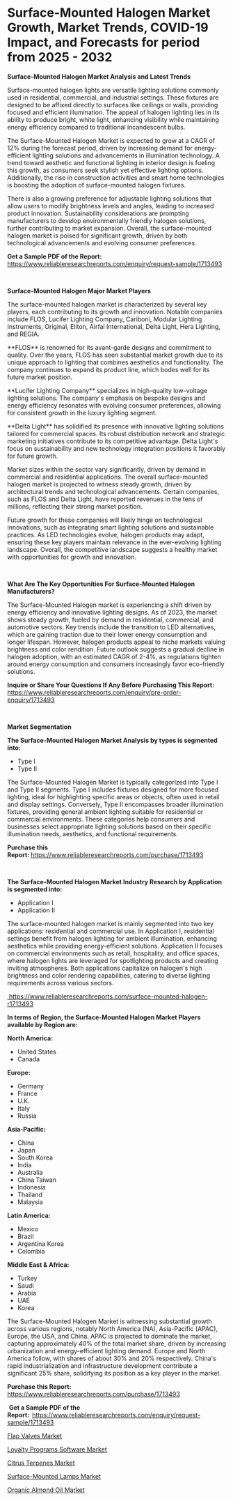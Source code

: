 <p><h1>Surface-Mounted Halogen Market Growth, Market Trends, COVID-19 Impact, and Forecasts for period from 2025 - 2032</h1></p><p><strong>Surface-Mounted Halogen Market Analysis and Latest Trends</strong></p>
<p><p>Surface-mounted halogen lights are versatile lighting solutions commonly used in residential, commercial, and industrial settings. These fixtures are designed to be affixed directly to surfaces like ceilings or walls, providing focused and efficient illumination. The appeal of halogen lighting lies in its ability to produce bright, white light, enhancing visibility while maintaining energy efficiency compared to traditional incandescent bulbs. </p><p>The Surface-Mounted Halogen Market is expected to grow at a CAGR of 12% during the forecast period, driven by increasing demand for energy-efficient lighting solutions and advancements in illumination technology. A trend toward aesthetic and functional lighting in interior design is fueling this growth, as consumers seek stylish yet effective lighting options. Additionally, the rise in construction activities and smart home technologies is boosting the adoption of surface-mounted halogen fixtures. </p><p>There is also a growing preference for adjustable lighting solutions that allow users to modify brightness levels and angles, leading to increased product innovation. Sustainability considerations are prompting manufacturers to develop environmentally friendly halogen solutions, further contributing to market expansion. Overall, the surface-mounted halogen market is poised for significant growth, driven by both technological advancements and evolving consumer preferences.</p></p>
<p><strong>Get a Sample PDF of the Report:&nbsp;</strong> <a href="https://www.reliableresearchreports.com/enquiry/request-sample/1713493?utm_campaign=31&utm_medium=2&utm_source=Github&utm_content=ia&utm_term=11012025&utm_id=surface-mounted-halogen">https://www.reliableresearchreports.com/enquiry/request-sample/1713493</a></p>
<p>&nbsp;</p>
<p><strong>Surface-Mounted Halogen Major Market Players</strong></p>
<p><p>The surface-mounted halogen market is characterized by several key players, each contributing to its growth and innovation. Notable companies include FLOS, Lucifer Lighting Company, Cariboni, Modular Lighting Instruments, Original, Eliton, Airfal International, Delta Light, Hera Lighting, and REGIA.</p><p>**FLOS** is renowned for its avant-garde designs and commitment to quality. Over the years, FLOS has seen substantial market growth due to its unique approach to lighting that combines aesthetics and functionality. The company continues to expand its product line, which bodes well for its future market position.</p><p>**Lucifer Lighting Company** specializes in high-quality low-voltage lighting solutions. The company's emphasis on bespoke designs and energy efficiency resonates with evolving consumer preferences, allowing for consistent growth in the luxury lighting segment.</p><p>**Delta Light** has solidified its presence with innovative lighting solutions tailored for commercial spaces. Its robust distribution network and strategic marketing initiatives contribute to its competitive advantage. Delta Light's focus on sustainability and new technology integration positions it favorably for future growth.</p><p>Market sizes within the sector vary significantly, driven by demand in commercial and residential applications. The overall surface-mounted halogen market is projected to witness steady growth, driven by architectural trends and technological advancements. Certain companies, such as FLOS and Delta Light, have reported revenues in the tens of millions, reflecting their strong market position.</p><p>Future growth for these companies will likely hinge on technological innovations, such as integrating smart lighting solutions and sustainable practices. As LED technologies evolve, halogen products may adapt, ensuring these key players maintain relevance in the ever-evolving lighting landscape. Overall, the competitive landscape suggests a healthy market with opportunities for growth and innovation.</p></p>
<p>&nbsp;</p>
<p><strong>What Are The Key Opportunities For Surface-Mounted Halogen Manufacturers?</strong></p>
<p><p>The Surface-Mounted Halogen market is experiencing a shift driven by energy efficiency and innovative lighting designs. As of 2023, the market shows steady growth, fueled by demand in residential, commercial, and automotive sectors. Key trends include the transition to LED alternatives, which are gaining traction due to their lower energy consumption and longer lifespan. However, halogen products appeal to niche markets valuing brightness and color rendition. Future outlook suggests a gradual decline in halogen adoption, with an estimated CAGR of 2-4%, as regulations tighten around energy consumption and consumers increasingly favor eco-friendly solutions.</p></p>
<p><strong>Inquire or Share Your Questions If Any Before Purchasing This Report:</strong> <a href="https://www.reliableresearchreports.com/enquiry/pre-order-enquiry/1713493?utm_campaign=31&utm_medium=2&utm_source=Github&utm_content=ia&utm_term=11012025&utm_id=surface-mounted-halogen">https://www.reliableresearchreports.com/enquiry/pre-order-enquiry/1713493</a></p>
<p>&nbsp;</p>
<p><strong>Market Segmentation</strong></p>
<p><strong>The Surface-Mounted Halogen Market Analysis by types is segmented into:</strong></p>
<p><ul><li>Type I</li><li>Type II</li></ul></p>
<p><p>The Surface-Mounted Halogen Market is typically categorized into Type I and Type II segments. Type I includes fixtures designed for more focused lighting, ideal for highlighting specific areas or objects, often used in retail and display settings. Conversely, Type II encompasses broader illumination fixtures, providing general ambient lighting suitable for residential or commercial environments. These categories help consumers and businesses select appropriate lighting solutions based on their specific illumination needs, aesthetics, and functional requirements.</p></p>
<p><strong>Purchase this Report:&nbsp;</strong><a href="https://www.reliableresearchreports.com/purchase/1713493?utm_campaign=31&utm_medium=2&utm_source=Github&utm_content=ia&utm_term=11012025&utm_id=surface-mounted-halogen">https://www.reliableresearchreports.com/purchase/1713493</a></p>
<p>&nbsp;</p>
<p><strong>The Surface-Mounted Halogen Market Industry Research by Application is segmented into:</strong></p>
<p><ul><li>Application I</li><li>Application II</li></ul></p>
<p><p>The surface-mounted halogen market is mainly segmented into two key applications: residential and commercial use. In Application I, residential settings benefit from halogen lighting for ambient illumination, enhancing aesthetics while providing energy-efficient solutions. Application II focuses on commercial environments such as retail, hospitality, and office spaces, where halogen lights are leveraged for spotlighting products and creating inviting atmospheres. Both applications capitalize on halogen's high brightness and color rendering capabilities, catering to diverse lighting requirements across various sectors.</p></p>
<p><a href="https://www.reliableresearchreports.com/surface-mounted-halogen-r1713493?utm_campaign=31&utm_medium=2&utm_source=Github&utm_content=ia&utm_term=11012025&utm_id=surface-mounted-halogen">&nbsp;https://www.reliableresearchreports.com/surface-mounted-halogen-r1713493</a></p>
<p><strong>In terms of Region, the Surface-Mounted Halogen Market Players available by Region are:</strong></p>
<p>
    <p> <strong> North America: </strong>
        <ul>
            <li>United States</li>
            <li>Canada</li>
        </ul>
        </p> 
    <p> <strong> Europe: </strong>
        <ul>
            <li>Germany</li>
            <li>France</li>
            <li>U.K.</li>
            <li>Italy</li>
            <li>Russia</li>
        </ul>
        </p> 
    <p> <strong> Asia-Pacific: </strong>
        <ul>
            <li>China</li>
            <li>Japan</li>
            <li>South Korea</li>
            <li>India</li>
            <li>Australia</li>
            <li>China Taiwan</li>
            <li>Indonesia</li>
            <li>Thailand</li>
            <li>Malaysia</li>
        </ul>
        </p> 
    <p> <strong> Latin America: </strong>
        <ul>
            <li>Mexico</li>
            <li>Brazil</li>
            <li>Argentina Korea</li>
            <li>Colombia</li>
        </ul>
        </p> 
    <p> <strong> Middle East & Africa: </strong>
        <ul>
            <li>Turkey</li>
            <li>Saudi</li>
            <li>Arabia</li>
            <li>UAE</li>
            <li>Korea</li>
        </ul>
    </p>
    </p>
<p><p>The Surface-Mounted Halogen Market is witnessing substantial growth across various regions, notably North America (NA), Asia-Pacific (APAC), Europe, the USA, and China. APAC is projected to dominate the market, capturing approximately 40% of the total market share, driven by increasing urbanization and energy-efficient lighting demand. Europe and North America follow, with shares of about 30% and 20% respectively. China's rapid industrialization and infrastructure development contribute a significant 25% share, solidifying its position as a key player in the market.</p></p>
<p><strong>Purchase this Report: </strong><a href="https://www.reliableresearchreports.com/purchase/1713493?utm_campaign=31&utm_medium=2&utm_source=Github&utm_content=ia&utm_term=11012025&utm_id=surface-mounted-halogen">https://www.reliableresearchreports.com/purchase/1713493</a></p>
<p>&nbsp;<strong>Get a Sample PDF of the Report:&nbsp;&nbsp;</strong><a href="https://www.reliableresearchreports.com/enquiry/request-sample/1713493?utm_campaign=31&utm_medium=2&utm_source=Github&utm_content=ia&utm_term=11012025&utm_id=surface-mounted-halogen">https://www.reliableresearchreports.com/enquiry/request-sample/1713493</a></p>
<p><strong></strong></p>
<p><p><a href="https://github.com/LilianFaulkner65/Market-Research-Report-List-1/blob/main/flap-valves-market.md?utm_campaign=31&utm_medium=2&utm_source=Github&utm_content=ia&utm_term=11012025&utm_id=surface-mounted-halogen">Flap Valves Market</a></p><p><a href="https://github.com/SamiaChowdhury801/Market-Research-Report-List-1/blob/main/loyalty-programs-software-market.md?utm_campaign=31&utm_medium=2&utm_source=Github&utm_content=ia&utm_term=11012025&utm_id=surface-mounted-halogen">Loyalty Programs Software Market</a></p><p><a href="https://github.com/lehumiston1971679/Market-Research-Report-List-1/blob/main/citrus-terpenes-market.md?utm_campaign=31&utm_medium=2&utm_source=Github&utm_content=ia&utm_term=11012025&utm_id=surface-mounted-halogen">Citrus Terpenes Market</a></p><p><a href="https://github.com/locarol73/Market-Research-Report-List-1/blob/main/surface-mounted-lamps-market.md?utm_campaign=31&utm_medium=2&utm_source=Github&utm_content=ia&utm_term=11012025&utm_id=surface-mounted-halogen">Surface-Mounted Lamps Market</a></p><p><a href="https://github.com/rileymgdorcas/Market-Research-Report-List-1/blob/main/organic-almond-oil-market.md?utm_campaign=31&utm_medium=2&utm_source=Github&utm_content=ia&utm_term=11012025&utm_id=surface-mounted-halogen">Organic Almond Oil Market</a></p></p>